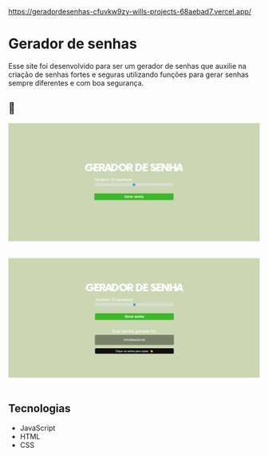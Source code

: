 https://geradordesenhas-cfuvkw9zy-wills-projects-68aebad7.vercel.app/
# Gerador de senhas
Esse site foi desenvolvido para ser um gerador de senhas que auxilie na criação de senhas fortes e seguras utilizando funções para gerar senhas sempre diferentes e com boa segurança. 

## :camera_flash: 
<!-- You can add more screenshots here if you like -->


<img src="Gerador/Captura de tela 2024-06-05 164326.png" width="700px">&emsp;

<img src="Gerador/Captura de tela 2024-06-05 164335.png" width="700px">&emsp;

## Tecnologias

* JavaScript
* HTML
* CSS
